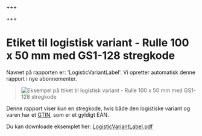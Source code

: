+++

+++
# Etiket til logistisk variant - Rulle 100 x 50 mm med GS1-128 stregkode

Navnet på rapporten er: 'LogisticVariantLabel'. Vi opretter automatisk denne rapport i nye abonnementer.

> ![Eksempel på ttiket til logistisk variant - Rulle 100 x 50 mm med GS1-128 stregkode](https://thetis-ims-reports.s3.eu-west-1.amazonaws.com/examples/LogisticVariantLabel-1.png)

Denne rapport viser kun en stregkode, hvis både den logistiske variant og varen har et [GTIN](https://data.thetis-ims.com/da/docs/GlobalTradeItem#globalTradeItemNumber), som er et gyldigt EAN.

Du kan downloade eksemplet her: [LogisticVariantLabel.pdf](https://thetis-ims-reports.s3.eu-west-1.amazonaws.com/examples/LogisticVariantLabel.pdf "LogisticVariantLabel.pdf")